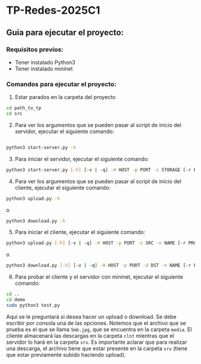 # TP-Redes-2025C1

## Guia para ejecutar el proyecto:

### Requisitos previos:

- Tener instalado Python3
- Tener instalado mininet

### Comandos para ejecutar el proyecto:

1. Estar parados en la carpeta del proyecto

``` bash
cd path_to_tp
cd src
```

2. Para ver los argumentos que se pueden pasar al script de inicio del servidor, ejecutar el siguiente comando:

``` bash

python3 start-server.py -h
```

3. Para iniciar el servidor, ejecutar el siguiente comando:

``` bash
python3 start-server.py [-h] [-v | -q] -H HOST -p PORT -s STORAGE [-r PROTOCOL]
```

4. Para ver los argumentos que se pueden pasar al script de inicio del cliente, ejecutar el siguiente comando:

``` bash
python3 upload.py -h
```
o

``` bash
python3 download.py -h
```

5. Para iniciar el cliente, ejecutar el siguiente comando:

``` bash
python3 upload.py [-h] [-v | -q] -H HOST -p PORT -s SRC -n NAME [-r PROTOCOL]
```
o

``` bash
python3 download.py [-h] [-v | -q] -H HOST -p PORT -d DST -n NAME [-r PROTOCOL]
```

6. Para probar el cliente y el servidor con mininet, ejecutar el siguiente comando:

``` bash
cd ..
cd demo
sudo python3 test.py
```

Aqui se le preguntará si desea hacer un upload o download. Se debe escribir por consola una de las opciones. Notemos que el archivo que se prueba es el que se llama `5mb.jpg`, que se encuentra en la carpeta `media`. El cliente almacenará las descargas en la carpeta `clnt` mientras que el servidor lo hará en la carpeta `srv`. Es importante aclarar que para realizar una descarga, el archivo tiene que estar presente en la carpeta `srv` (tiene que estar previamente subido haciendo upload).
